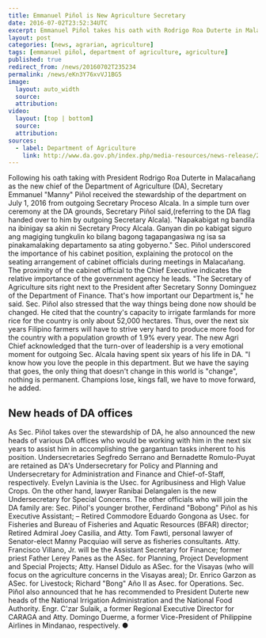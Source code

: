 ```yaml
---
title: Emmanuel Piñol is New Agriculture Secretary
date: 2016-07-02T23:52:34UTC
excerpt: Emmanuel Piñol takes his oath with Rodrigo Roa Duterte in Malacañang as the new chief of the Department of Agriculture on 1 July 2016.
layout: post
categories: [news, agrarian, agriculture]
tags: [emmanuel piñol, department of agriculture, agriculture]
published: true
redirect_from: /news/20160702T235234
permalink: /news/eKn3Y76xvVJ1BG5
image:
  layout: auto_width
  source: 
  attribution: 
video:
  layout: [top | bottom]
  source: 
  attribution: 
sources:
  - label: Department of Agriculture
    link: http://www.da.gov.ph/index.php/media-resources/news-release/2016-news-release/7907-sec-pinol-takes-over-agri-dept-announces-new-heads-of-da-offices
---
```


Following his oath taking with President Rodrigo Roa Duterte in Malacañang as the new chief of the Department of Agriculture (DA), Secretary Emmanuel "Manny" Piñol received the stewardship of the department on July 1, 2016 from outgoing Secretary Proceso Alcala.
In a simple turn over ceremony at the DA grounds, Secretary Piñol said,(referring to the DA flag handed over to him by outgoing Secretary Alcala). "Napakabigat ng bandila na ibinigay sa akin ni Secretary Procy Alcala. Ganyan din po kabigat siguro ang magiging tungkulin ko bilang bagong tagapangasiwa ng isa sa pinakamalaking departamento sa ating gobyerno."
Sec. Piñol underscored the importance of his cabinet position, explaining the protocol on the seating arrangement of cabinet officials during meetings in Malacañang. The proximity of the cabinet official to the Chief Executive indicates the relative importance of the government agency he leads.
"The Secretary of Agriculture sits right next to the President after Secretary Sonny Dominguez of the Department of Finance. That's how important our Department is," he said.
Sec. Piñol also stressed that the way things being done now should be changed. He cited that the country's capacity to irrigate farmlands for more rice for the country is only about 52,000 hectares. Thus, over the next six years Filipino farmers will have to strive very hard to produce more food for the country with a population growth of 1.9% every year.
The new Agri Chief acknowledged that the turn-over of leadership is a very emotional moment for outgoing Sec. Alcala having spent six years of his life in DA.
"I know how you love the people in this department. But we have the saying that goes, the only thing that doesn't change in this world is "change", nothing is permanent. Champions lose, kings fall, we have to move forward, he added.

## New heads of DA offices

As Sec. Piñol takes over the stewardship of DA, he also announced the new heads of various DA offices who would be working with him in the next six years to assist him in accomplishing the gargantuan tasks inherent to his position.
Undersecretaries Segfredo Serrano and Bernadette Romulo-Puyat are retained as DA's Undersecretary for Policy and Planning and Undersecretary for Administration and Finance and Chief-of-Staff, respectively.
Evelyn Lavinia is the Usec. for Agribusiness and High Value Crops. On the other hand, lawyer Ranibai Delangalen is the new Undersecretary for Special Concerns.
The other officials who will join the DA family are: Sec. Piñol's younger brother, Ferdinand "Bobong" Piñol as his Executive Assistant; &ndash; Retired Commodore Eduardo Gongona as Usec. for Fisheries and Bureau of Fisheries and Aquatic Resources (BFAR) director; Retired Admiral Joey Casilia, and Atty. Tom Fawti, personal lawyer of Senator-elect Manny Pacquiao will serve as fisheries consultants.
Atty. Francisco Villano, Jr. will be the Assistant Secretary for Finance; former priest Father Lerey Panes as the ASec. for Planning, Project Development and Special Projects; Atty. Hansel Didulo as ASec. for the Visayas (who will focus on the agriculture concerns in the Visayas area); Dr. Enrico Garzon as ASec. for Livestock; Richard "Bong" Año II as Asec. for Operations.
Sec. Piñol also announced that he has recommended to President Duterte new heads of the National Irrigation Administration and the National Food Authority. Engr. C'zar Sulaik, a former Regional Executive Director for CARAGA and Atty. Domingo Duerme, a former Vice-President of Philippine Airlines in Mindanao, respectively. 
&#x25cf;



